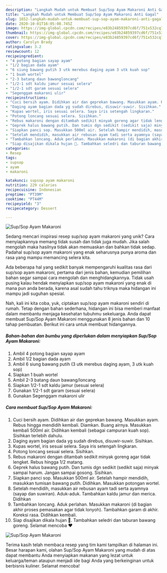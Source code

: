 ```yaml
---
description: "Langkah Mudah untuk Membuat Sup/Sop Ayam Makaroni Anti Gagal"
title: "Langkah Mudah untuk Membuat Sup/Sop Ayam Makaroni Anti Gagal"
slug: 1652-langkah-mudah-untuk-membuat-sup-sop-ayam-makaroni-anti-gagal
date: 2020-10-01T16:05:08.745Z
image: https://img-global.cpcdn.com/recipes/e83b24859397cd6f/751x532cq70/supsop-ayam-makaroni-foto-resep-utama.jpg
thumbnail: https://img-global.cpcdn.com/recipes/e83b24859397cd6f/751x532cq70/supsop-ayam-makaroni-foto-resep-utama.jpg
cover: https://img-global.cpcdn.com/recipes/e83b24859397cd6f/751x532cq70/supsop-ayam-makaroni-foto-resep-utama.jpg
author: Carolyn Brady
ratingvalue: 3.2
reviewcount: 12
recipeingredient:
- "4 potong bagian sayap ayam"
- "1/2 bagian dada ayam"
- "6 siung bawang putih 3 utk merebus daging ayam 3 utk kuah sop"
- "1 buah wortel"
- "2-3 batang daun bawangloncang"
- "1/2-1 sdt kaldu jamur sesuai selera"
- "1/2-1 sdt garam sesuai selera"
- "Segenggam makaroni ulir"
recipeinstructions:
- "Cuci bersih ayam. Didihkan air dan geprekan bawang. Masukkan ayam. Rebus hingga mendidih kembali. Diamkan. Buang airnya. Masukkan kembali 500ml air. Didihkan kembali (sebagai campuran kuah sop). Sisihkan terlebih dahulu."
- "Daging ayam bagian dada yg sudah direbus, disuwir-suwir. Sisihkan."
- "Kupas wortel, iris sesuai selera. Saya iris setengah lingkaran."
- "Potong loncang sesuai selera. Sisihkan."
- "Rebus makaroni dengan ditambah sedikit minyak goreng agar tidak lengket. Rebus hingga 1/2 matang."
- "Geprek halus bawang putih. Dan tumis dgn sedikit (sedikit saja) minyak sampai harum. Jangan sampai gosong. Sisihkan."
- "Siapkan panci sop. Masukkan 500ml air. Setelah hampir mendidih, masukkan tumisan bawang putih. Didihkan. Masukkan potongan wortel."
- "Setelah mendidih, masukkan air rebusan ayam tadi serta ayamnya (sayap dan suwiran). Aduk-aduk. Tambahkan kaldu jamur dan merica. Didihkan"
- "Tambahkan loncang. Aduk perlahan. Masukkan makaroni (di bagian akhir proses pemasakan agar tidak lonyoh). Tambahkan garam di akhir. Koreksi rasa. Didihkan kembali."
- "Siap disajikan dikala hujan 🤗. Tambahkan seledri dan taburan bawang goreng. Selamat mencoba ❤"
categories:
- Resep
tags:
- supsop
- ayam
- makaroni

katakunci: supsop ayam makaroni 
nutrition: 229 calories
recipecuisine: Indonesian
preptime: "PT39M"
cooktime: "PT44M"
recipeyield: "3"
recipecategory: Dessert

---
```



![Sup/Sop Ayam Makaroni](https://img-global.cpcdn.com/recipes/e83b24859397cd6f/751x532cq70/supsop-ayam-makaroni-foto-resep-utama.jpg)

Sedang mencari inspirasi resep sup/sop ayam makaroni yang unik? Cara menyiapkannya memang tidak susah dan tidak juga mudah. Jika salah mengolah maka hasilnya tidak akan memuaskan dan bahkan tidak sedap. Padahal sup/sop ayam makaroni yang enak seharusnya punya aroma dan rasa yang mampu memancing selera kita.



Ada beberapa hal yang sedikit banyak mempengaruhi kualitas rasa dari sup/sop ayam makaroni, pertama dari jenis bahan, kemudian pemilihan bahan segar sampai cara mengolah dan menghidangkannya. Tidak usah pusing kalau hendak menyiapkan sup/sop ayam makaroni yang enak di mana pun anda berada, karena asal sudah tahu triknya maka hidangan ini mampu jadi suguhan spesial.


Nah, kali ini kita coba, yuk, ciptakan sup/sop ayam makaroni sendiri di rumah. Tetap dengan bahan sederhana, hidangan ini bisa memberi manfaat dalam membantu menjaga kesehatan tubuhmu sekeluarga. Anda dapat membuat Sup/Sop Ayam Makaroni menggunakan 8 jenis bahan dan 10 tahap pembuatan. Berikut ini cara untuk membuat hidangannya.

<!--inarticleads1-->

##### Bahan-bahan dan bumbu yang diperlukan dalam menyiapkan Sup/Sop Ayam Makaroni:

1. Ambil 4 potong bagian sayap ayam
1. Ambil 1/2 bagian dada ayam
1. Ambil 6 siung bawang putih (3 utk merebus daging ayam, 3 utk kuah sop)
1. Siapkan 1 buah wortel
1. Ambil 2-3 batang daun bawang/loncang
1. Siapkan 1/2-1 sdt kaldu jamur (sesuai selera)
1. Gunakan 1/2-1 sdt garam (sesuai selera)
1. Gunakan Segenggam makaroni ulir




<!--inarticleads2-->

##### Cara membuat Sup/Sop Ayam Makaroni:

1. Cuci bersih ayam. Didihkan air dan geprekan bawang. Masukkan ayam. Rebus hingga mendidih kembali. Diamkan. Buang airnya. Masukkan kembali 500ml air. Didihkan kembali (sebagai campuran kuah sop). Sisihkan terlebih dahulu.
1. Daging ayam bagian dada yg sudah direbus, disuwir-suwir. Sisihkan.
1. Kupas wortel, iris sesuai selera. Saya iris setengah lingkaran.
1. Potong loncang sesuai selera. Sisihkan.
1. Rebus makaroni dengan ditambah sedikit minyak goreng agar tidak lengket. Rebus hingga 1/2 matang.
1. Geprek halus bawang putih. Dan tumis dgn sedikit (sedikit saja) minyak sampai harum. Jangan sampai gosong. Sisihkan.
1. Siapkan panci sop. Masukkan 500ml air. Setelah hampir mendidih, masukkan tumisan bawang putih. Didihkan. Masukkan potongan wortel.
1. Setelah mendidih, masukkan air rebusan ayam tadi serta ayamnya (sayap dan suwiran). Aduk-aduk. Tambahkan kaldu jamur dan merica. Didihkan
1. Tambahkan loncang. Aduk perlahan. Masukkan makaroni (di bagian akhir proses pemasakan agar tidak lonyoh). Tambahkan garam di akhir. Koreksi rasa. Didihkan kembali.
1. Siap disajikan dikala hujan 🤗. Tambahkan seledri dan taburan bawang goreng. Selamat mencoba ❤
<img src="//assets-global.cpcdn.com/assets/icons/button_play-2c75c40dde080a61004c1f40b05d8f140eaff45d7e9e6481dc71c63d2e7c4909.png" alt="Sup/Sop Ayam Makaroni">



Terima kasih telah membaca resep yang tim kami tampilkan di halaman ini. Besar harapan kami, olahan Sup/Sop Ayam Makaroni yang mudah di atas dapat membantu Anda menyiapkan makanan yang lezat untuk keluarga/teman ataupun menjadi ide bagi Anda yang berkeinginan untuk berbisnis kuliner. Selamat mencoba!
